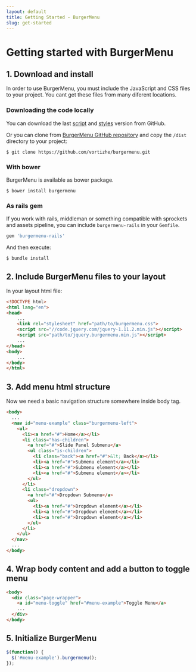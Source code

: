 ```yaml
---
layout: default
title: Getting Started - BurgerMenu
slug: get-started
---
```


# Getting started with BurgerMenu

## 1. Download and install

In order to use BurgerMenu, you must include the JavaScript and CSS files to your project. You cant get these files from many diferent locations.

### Downloading the code locally

You can download the last [script](https://raw.githubusercontent.com/vortizhe/burgermenu/master/dist/jquery.burgermenu.min.js) and [styles](https://raw.githubusercontent.com/vortizhe/burgermenu/master/dist/burgermenu.css) version from GitHub.

Or you can clone from [BurgerMenu GitHub repository](https://github.com/vortizhe/burgermenu) and copy the `/dist` directory to your project:

```
$ git clone https://github.com/vortizhe/burgermenu.git
```

### With bower

BurgerMenu is available as bower package.

```
$ bower install burgermenu
```

### As rails gem

If you work with rails, middleman or something compatible with sprockets and assets pipeline, you can include `burgermenu-rails` in your `Gemfile`.

```ruby
gem 'burgermenu-rails'
```

And then execute:

```
$ bundle install
```


## 2. Include BurgerMenu files to your layout

In your layout html file:

```html
<!DOCTYPE html>
<html lang="en">
<head>
    ...
    <link rel="stylesheet" href="path/to/burgermenu.css">
    <script src="//code.jquery.com/jquery-1.11.2.min.js"></script>
    <script src="path/to/jquery.burgermenu.min.js"></script>
    ...
</head>
<body>
    ...
</body>
</html>
```

## 3. Add menu html structure

Now we need a basic navigation structure somewhere inside body tag.

```html
<body>
  ...
  <nav id="menu-example" class="burgermenu-left">
    <ul>
      <li><a href="#">Home</a></li>
      <li class="has-children">
        <a href="#">Slide Panel Submenu</a>
        <ul class="is-children">
          <li class="back"><a href="#">&lt; Back</a></li>
          <li><a href="#">Submenu element</a></li>
          <li><a href="#">Submenu element</a></li>
          <li><a href="#">Submenu element</a></li>
        </ul>
      </li>
      <li class="dropdown">
        <a href="#">Dropdown Submenu</a>
        <ul>
          <li><a href="#">Dropdown element</a></li>
          <li><a href="#">Dropdown element</a></li>
          <li><a href="#">Dropdown element</a></li>
        </ul>
      </li>
    </ul>
  </nav>
  ...
</body>
```


## 4. Wrap body content and add a button to toggle menu

```html
<body>
  <div class="page-wrapper">
  	<a id="menu-toggle" href="#menu-example">Toggle Menu</a>
  	...
  </div>
</body>
```

## 5. Initialize BurgerMenu

```js
$(function() {
  $('#menu-example').burgermenu();
});
```




